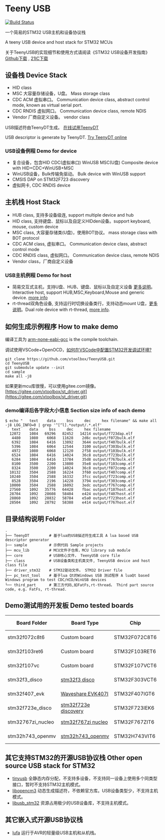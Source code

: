 Teeny USB 
==========
[![Build Status](https://travis-ci.org/xtoolbox/teenyusb.svg?branch=master)](https://travis-ci.org/xtoolbox/teenyusb)

一个简易的STM32 USB主机和设备协议栈

A teeny USB device and host stack for STM32 MCUs

关于TeenyUSB的实现细节和使用方式请阅读《STM32 USB设备开发指南》 [Github下载](https://github.com/xtoolbox/TeenyUSB/releases/download/0.1/STM32_USB_desgin_guide.pdf) , [21IC下载](http://dl.21ic.com/download/stm32_usb-285543.html)

## 设备栈 Device Stack
- HID class
- MSC 大容量存储设备，U盘。 Mass storage class
- CDC ACM 虚拟串口。 Communication device class, abstract control mode, known as virtual serial port.
- CDC RNDIS 虚拟网口。 Communication device class, remote NDIS
- Vendor 厂商自定义设备。 vendor class

USB描述符由TeenyDT生成。 [在线试用TeenyDT](http://dt1.tusb.org)

USB descriptor is generate by TeenyDT. [Try TeenyDT online](http://dt.tusb.org)

### USB设备例程 Demo for device

- 复合设备，包含HID CDC(虚拟串口) WinUSB MSC(U盘) Composite device with HID+CDC+WinUSB+MSC
- WinUSB设备，Bulk传输免驱动。 Bulk device with WinUSB support
- CMSIS DAP on STM32F723 discovery
- 虚拟网卡, CDC RNDIS device

## 主机栈 Host Stack
- HUB class, 支持多设备级连, support multiple device and hub
- HID class, 支持键盘、鼠标以及自定义HIDden设备。support keyboard, mouse, custom device
- MSC class, 大容量存储类(U盘)，使用BOT协议。 mass storage class with BOT protocol
- CDC ACM class, 虚拟串口。 Communication device class, abstract control mode
- CDC RNDIS class,  虚拟网口。 Communication device class, remote NDIS
- Vendor class，厂商自定义设备

### USB主机例程 Demo for host

- 简易交互式主机，支持U盘、HUB、键盘、鼠标以及自定义设备 [更多说明][host_readme]。 Interactive host, support HUB,MSC,Keyboard,Mouse and generic device. [more info][host_readme]
- rt-thread双角色设备, 支持运行时切换设备类行，支持动态mount U盘，[更多说明][drd_readme]。Dual role device with rt-thread, [more info][drd_readme].

[host_readme]: https://github.com/xtoolbox/TeenyUSB/blob/master/demo/host/readme.md
[drd_readme]: https://github.com/xtoolbox/TeenyUSB/blob/master/demo/drd_rtt/readme.md

## 如何生成示例程序 How to make demo

编译工具为 [arm-none-eabi-gcc](https://developer.arm.com/tools-and-software/open-source-software/developer-tools/gnu-toolchain/gnu-rm/downloads) is the compile toolchain.

调试使用VSCode+OpenOCD，[如何在VSCode中配置STM32开发调试环境?](http://blog.xtoolbox.org/stm32_open_source_toolchain/)

``` batch
git clone https://github.com/xtoolbox/TeenyUSB.git
cd TeenyUSB
git submodule update --init
cd sample
make all -j8
```
如果更新mcu库很慢，可以使用gitee.com镜像。[https://gitee.com/xtoolbox/st_driver.git](https://gitee.com/xtoolbox/st_driver.git)

### demo编译后各字段大小信息 Section size info of each demo
```
$ echo "   text    data     bss     dec     hex filename" && make all -j8 LOG_INFO=0 | grep '^[^l].*output/.*.elf'
   text    data     bss     dec     hex filename
  12072    1084   69296   82452   14214 output/f723dap.elf
   4480    1080    6068   11628    2d6c output/f072bulk.elf
   6392    1084    6416   13892    3644 output/f407bulk.elf
   5396    1084    6064   12544    3100 output/f303bulk.elf
   4972    1080    6068   12120    2f58 output/f103bulk.elf
   6524    1084    6416   14024    36c8 output/f723bulk.elf
   6284    1084    6416   13784    35d8 output/f767bulk.elf
   8100    3500    2200   13800    35e8 output/f103comp.elf
   8324    3500    2200   14024    36c8 output/f072comp.elf
  10132    3504    2588   16224    3f60 output/f407comp.elf
  10240    3504    2588   16332    3fcc output/f723comp.elf
   8528    3504    2196   14228    3794 output/f303comp.elf
  10000    3504    2588   16092    3edc output/f767comp.elf
  27560    1092   35776   64428    fbac output/f107host.elf
  28704    1092   28608   58404    e424 output/f407host.elf
  28860    1092   28832   58784    e5a0 output/f723host.elf
  28504    1092   28792   58388    e414 output/f767host.elf
```

## 目录结构说明 Folder
```
.
├── TeenyDT         # 基于lua的USB描述符生成工具 A lua based USB descriptor generator 
├── sample          # 示例代码 Sample projects
├── mcu_lib         # MCU文件子仓库，MCU library sub module
├── core            # USB核心文件， TeenyUSB core file
├── class           # USB设备类和主机类文件, TeenyUSB device and host class file
├── driver_stm32    # STM32驱动文件。 STM32 Driver file
├── pc_test_tool    # 基于lua Qt的Windows USB 测试程序 A luaQt based Windows program to test CDC/HID/WinUSB devices
└── third_part      # 第三方代码,如FatFs,rt-thread。 Third part source code, e.g. FatFs, rt-thread.
```

## Demo测试用的开发板 Demo tested boards

| Board Folder     |      Board Type             |      Chip     |HSE Freq | USB Core            |
|------------------|-----------------------------|---------------|---------|---------------------|
| stm32f072c8t6    | Custom board                | STM32F072C8T6 | No HSE  | USB FS              |
| stm32f103ret6    | Custom board                | STM32F103RET6 | 8 MHz   | USB FS              |
| stm32f107vc      | Custom board                | STM32F107VCT6 | 25 MHz  | OTG_FS              |
| stm32f3_disco    | [stm32f3 disco][303]        | STM32F303VCT6 | 8 MHz   | USB FS              |
| stm32f407_evk    | [Waveshare EVK407I][407]    | STM32F407IGT6 | 8 MHz   | OTG_FS/OTG_HS_ULPI  |
| stm32f723e_disco | [stm32f723e discovery][723] | STM32F723IEK6 | 25 MHz  | OTG_FS/OTG_HS_Embed |
| stm32767zi_nucleo| [stm32f767zi nucleo][767]   | STM32F767ZIT6 | 8 MHz   | OTG_FS              |
| stm32h743_openmv | [stm32h743_openmv][h743]    | STM32H743VIT6 | 12 MHz  | OTG_FS              |


[767]: https://www.st.com/en/evaluation-tools/nucleo-f767zi.html
[723]: https://www.st.com/en/evaluation-tools/32f723ediscovery.html
[407]: http://www.waveshare.net/wiki/EVK407I
[303]: https://www.st.com/en/evaluation-tools/stm32f3discovery.html
[h743]: https://github.com/Kevincoooool/OpenMV_PCB

## 其它支持STM32的开源USB协议栈 Other open source USB stack for STM32
- [tinyusb](https://github.com/hathach/tinyusb.git)  全静态内存分配，不支持多设备，不支持同一设备上使用多个同类型接口，暂时不支持STM32主机模式。
- [libopencm3](https://github.com/libopencm3/libopencm3.git) 动态生成描述符，不依赖官方库。USB设备类型少，不支持主机模式。
- [libusb_stm32](https://github.com/dmitrystu/libusb_stm32.git) 资源占用极少的USB设备库，不支持主机模式。

## 其它嵌入式开源USB协议栈
- [lufa](https://github.com/abcminiuser/lufa) 运行于AVR的轻量级USB主机和从机栈。

